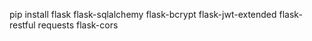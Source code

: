 pip install flask flask-sqlalchemy flask-bcrypt flask-jwt-extended flask-restful requests flask-cors

